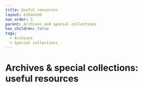 ```yaml
---
title: Useful resources
layout: enhanced
nav_order: 3
parent: Archives and special collections
has_children: false
tags:
  - Archives
  - Special collections
---
```


# Archives & special collections: useful resources
